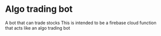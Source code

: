 # Algo trading bot
 A bot that can trade stocks
This is intended to be a firebase cloud function that acts like an algo trading bot